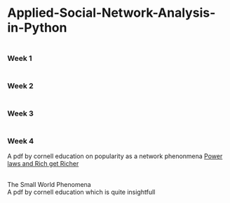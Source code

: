 # Applied-Social-Network-Analysis-in-Python
<div>
  <h3><br>Week 1</br></h3>
</div>

<div>
  <h3><br>Week 2</br></h3>
</div>

<div>
  <h3><br>Week 3</br></h3>
</div>

<div>
  <h3><br>Week 4</br></h3>
  A pdf by cornell education on popularity as a network phenonmena
  <a href = "http://www.cs.cornell.edu/home/kleinber/networks-book/networks-book-ch18.pdf"> Power laws and Rich get Richer </a>
  
  <br>The Small World Phenomena</br>
  A pdf by cornell education which is quite insightfull
  <a href = ""> </a>
</div>
